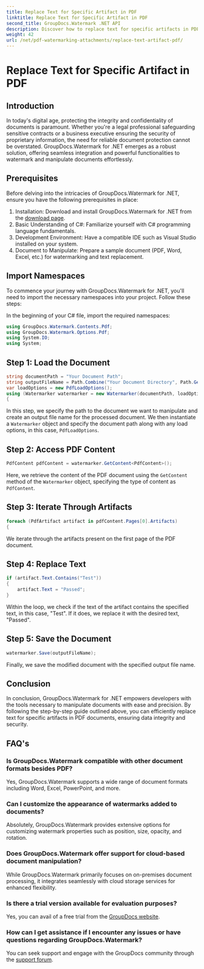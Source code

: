 ```yaml
---
title: Replace Text for Specific Artifact in PDF
linktitle: Replace Text for Specific Artifact in PDF
second_title: GroupDocs.Watermark .NET API
description: Discover how to replace text for specific artifacts in PDF documents using GroupDocs.Watermark for .NET. Enhance document security and integrity effortlessly.
weight: 42
url: /net/pdf-watermarking-attachments/replace-text-artifact-pdf/
---
```


# Replace Text for Specific Artifact in PDF

## Introduction
In today's digital age, protecting the integrity and confidentiality of documents is paramount. Whether you're a legal professional safeguarding sensitive contracts or a business executive ensuring the security of proprietary information, the need for reliable document protection cannot be overstated. GroupDocs.Watermark for .NET emerges as a robust solution, offering seamless integration and powerful functionalities to watermark and manipulate documents effortlessly.
## Prerequisites
Before delving into the intricacies of GroupDocs.Watermark for .NET, ensure you have the following prerequisites in place:
1. Installation: Download and install GroupDocs.Watermark for .NET from the [download page](https://releases.groupdocs.com/Watermark/net/).
2. Basic Understanding of C#: Familiarize yourself with C# programming language fundamentals.
3. Development Environment: Have a compatible IDE such as Visual Studio installed on your system.
4. Document to Manipulate: Prepare a sample document (PDF, Word, Excel, etc.) for watermarking and text replacement.

## Import Namespaces
To commence your journey with GroupDocs.Watermark for .NET, you'll need to import the necessary namespaces into your project. Follow these steps:

In the beginning of your C# file, import the required namespaces:
```csharp
using GroupDocs.Watermark.Contents.Pdf;
using GroupDocs.Watermark.Options.Pdf;
using System.IO;
using System;
```
## Step 1: Load the Document
```csharp
string documentPath = "Your Document Path";
string outputFileName = Path.Combine("Your Document Directory", Path.GetFileName(documentPath));
var loadOptions = new PdfLoadOptions();
using (Watermarker watermarker = new Watermarker(documentPath, loadOptions))
{
```
In this step, we specify the path to the document we want to manipulate and create an output file name for the processed document. We then instantiate a `Watermarker` object and specify the document path along with any load options, in this case, `PdfLoadOptions`.
## Step 2: Access PDF Content
```csharp
PdfContent pdfContent = watermarker.GetContent<PdfContent>();
```
Here, we retrieve the content of the PDF document using the `GetContent` method of the `Watermarker` object, specifying the type of content as `PdfContent`.
## Step 3: Iterate Through Artifacts
```csharp
foreach (PdfArtifact artifact in pdfContent.Pages[0].Artifacts)
{
```
We iterate through the artifacts present on the first page of the PDF document.
## Step 4: Replace Text
```csharp
if (artifact.Text.Contains("Test"))
{
    artifact.Text = "Passed";
}
```
Within the loop, we check if the text of the artifact contains the specified text, in this case, "Test". If it does, we replace it with the desired text, "Passed".
## Step 5: Save the Document
```csharp
watermarker.Save(outputFileName);
```
Finally, we save the modified document with the specified output file name.

## Conclusion
In conclusion, GroupDocs.Watermark for .NET empowers developers with the tools necessary to manipulate documents with ease and precision. By following the step-by-step guide outlined above, you can efficiently replace text for specific artifacts in PDF documents, ensuring data integrity and security.
## FAQ's
### Is GroupDocs.Watermark compatible with other document formats besides PDF?
Yes, GroupDocs.Watermark supports a wide range of document formats including Word, Excel, PowerPoint, and more.
### Can I customize the appearance of watermarks added to documents?
Absolutely, GroupDocs.Watermark provides extensive options for customizing watermark properties such as position, size, opacity, and rotation.
### Does GroupDocs.Watermark offer support for cloud-based document manipulation?
While GroupDocs.Watermark primarily focuses on on-premises document processing, it integrates seamlessly with cloud storage services for enhanced flexibility.
### Is there a trial version available for evaluation purposes?
Yes, you can avail of a free trial from the [GroupDocs website](https://releases.groupdocs.com/).
### How can I get assistance if I encounter any issues or have questions regarding GroupDocs.Watermark?
You can seek support and engage with the GroupDocs community through the [support forum](https://forum.groupdocs.com/c/watermark/19).
